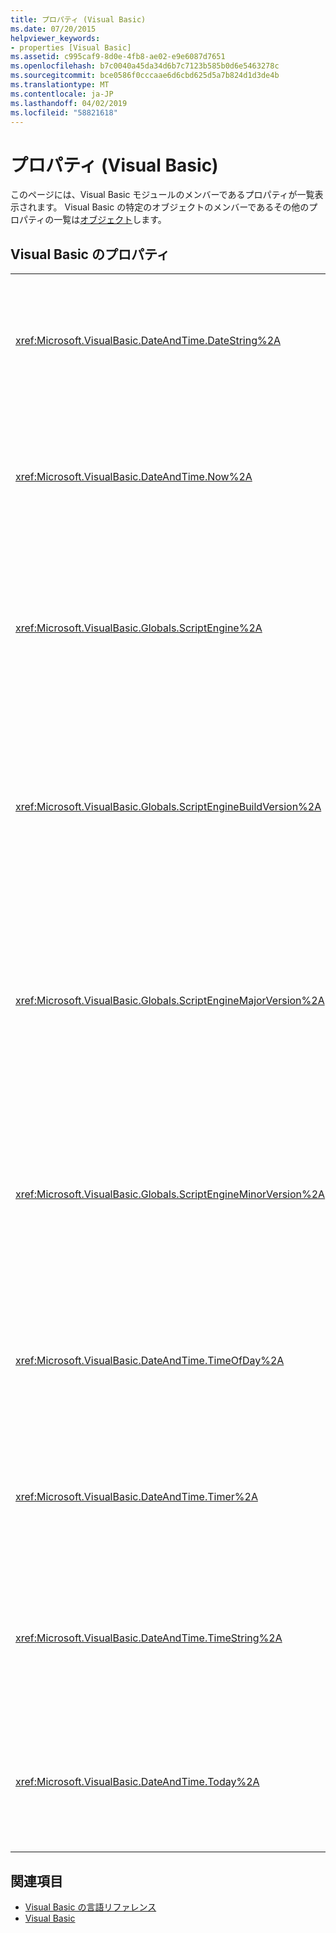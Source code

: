 ```yaml
---
title: プロパティ (Visual Basic)
ms.date: 07/20/2015
helpviewer_keywords:
- properties [Visual Basic]
ms.assetid: c995caf9-8d0e-4fb8-ae02-e9e6087d7651
ms.openlocfilehash: b7c0040a45da34d6b7c7123b585b0d6e5463278c
ms.sourcegitcommit: bce0586f0cccaae6d6cbd625d5a7b824d1d3de4b
ms.translationtype: MT
ms.contentlocale: ja-JP
ms.lasthandoff: 04/02/2019
ms.locfileid: "58821618"
---
```

# <a name="properties-visual-basic"></a>プロパティ (Visual Basic)
このページには、Visual Basic モジュールのメンバーであるプロパティが一覧表示されます。 Visual Basic の特定のオブジェクトのメンバーであるその他のプロパティの一覧は[オブジェクト](../../visual-basic/language-reference/objects/index.md)します。  
  
## <a name="visual-basic-properties"></a>Visual Basic のプロパティ  
  
|||  
|---|---|  
|<xref:Microsoft.VisualBasic.DateAndTime.DateString%2A>|返すか設定、`String`システムに従った現在の日付を表す値。|  
|<xref:Microsoft.VisualBasic.DateAndTime.Now%2A>|返します、`Date`システムに従った現在日時を含む値。|  
|<xref:Microsoft.VisualBasic.Globals.ScriptEngine%2A>|返します、`String`現在使用されているランタイムを表す文字列します。|  
|<xref:Microsoft.VisualBasic.Globals.ScriptEngineBuildVersion%2A>|返します、`Integer`使用中のランタイムのビルド バージョン番号を格納しています。|  
|<xref:Microsoft.VisualBasic.Globals.ScriptEngineMajorVersion%2A>|返します、`Integer`使用中のランタイムのメジャー バージョン番号を格納しています。|  
|<xref:Microsoft.VisualBasic.Globals.ScriptEngineMinorVersion%2A>|返します、`Integer`使用中のランタイムのマイナー バージョン番号を格納しています。|  
|<xref:Microsoft.VisualBasic.DateAndTime.TimeOfDay%2A>|返すか設定、`Date`のシステムに従った現在の時刻を含む値。|  
|<xref:Microsoft.VisualBasic.DateAndTime.Timer%2A>|返します、`Double`午前 0 時から経過した秒数を表す値。|  
|<xref:Microsoft.VisualBasic.DateAndTime.TimeString%2A>|返すか設定、`String`のシステムに従った現在の時刻を表す値。|  
|<xref:Microsoft.VisualBasic.DateAndTime.Today%2A>|返すか設定、`Date`システムに従った現在の日付を含む値。|  
  
## <a name="see-also"></a>関連項目

- [Visual Basic の言語リファレンス](../../visual-basic/language-reference/index.md)
- [Visual Basic](../../visual-basic/index.md)
